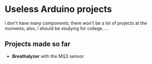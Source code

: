 # Useless Arduino projects
i don't have many components; there won't be a lot of projects at the moments; also, i should be studying for college.....


## Projects made so far
- **Breathalyzer** with the MQ3 sensor.
